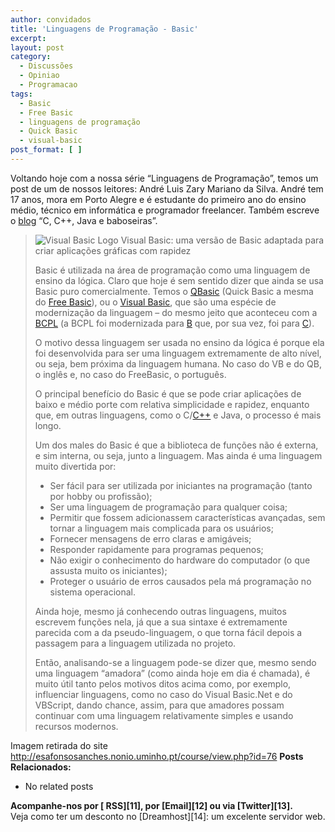 ```yaml
---
author: convidados
title: 'Linguagens de Programação - Basic'
excerpt:
layout: post
category:
  - Discussões
  - Opiniao
  - Programacao
tags:
  - Basic
  - Free Basic
  - linguagens de programação
  - Quick Basic
  - visual-basic
post_format: [ ]
---
```

Voltando hoje com a nossa série “Linguagens de Programação”, temos um post de um de nossos leitores: André Luis Zary Mariano da Silva. André tem 17 anos, mora em Porto Alegre e é estudante do primeiro ano do ensino médio, técnico em informática e programador freelancer. Também escreve o [blog][1] “C, C++, Java e baboseiras”.

> ![Visual Basic Logo][2]
> Visual Basic: uma versão de Basic adaptada para criar aplicações gráficas com rapidez
> 
> Basic é utilizada na área de programação como uma linguagem de ensino da lógica. Claro que hoje é sem sentido dizer que ainda se usa Basic puro comercialmente. Temos o [QBasic][3] (Quick Basic a mesma do [Free Basic][4]), ou o [Visual Basic][5], que são uma espécie de modernização da linguagem – do mesmo jeito que aconteceu com a [BCPL][6] (a BCPL foi modernizada para [B][7] que, por sua vez, foi para [C][8]).
> 
> O motivo dessa linguagem ser usada no ensino da lógica é porque ela foi desenvolvida para ser uma linguagem extremamente de alto nível, ou seja, bem próxima da linguagem humana. No caso do VB e do QB, o inglês e, no caso do FreeBasic, o português.
> 
> O principal benefício do Basic é que se pode criar aplicações de baixo e médio porte com relativa simplicidade e rapidez, enquanto que, em outras linguagens, como o C/[C++][9] e Java, o processo é mais longo.
> 
> Um dos males do Basic é que a biblioteca de funções não é externa, e sim interna, ou seja, junto a linguagem. Mas ainda é uma linguagem muito divertida por:
> 
> *   Ser fácil para ser utilizada por iniciantes na programação (tanto por hobby ou profissão);
> *   Ser uma linguagem de programação para qualquer coisa;
> *   Permitir que fossem adicionassem características avançadas, sem tornar a linguagem mais complicada para os usuários;
> *   Fornecer mensagens de erro claras e amigáveis;
> *   Responder rapidamente para programas pequenos;
> *   Não exigir o conhecimento do hardware do computador (o que assusta muito os iniciantes);
> *   Proteger o usuário de erros causados pela má programação no sistema operacional.
> 
> Ainda hoje, mesmo já conhecendo outras linguagens, muitos escrevem funções nela, já que a sua sintaxe é extremamente parecida com a da pseudo-linguagem, o que torna fácil depois a passagem para a linguagem utilizada no projeto.
> 
> Então, analisando-se a linguagem pode-se dizer que, mesmo sendo uma linguagem “amadora” (como ainda hoje em dia é chamada), é muito útil tanto pelos motivos ditos acima como, por exemplo, influenciar linguagens, como no caso do Visual Basic.Net e do VBScript, dando chance, assim, para que amadores possam continuar com uma linguagem relativamente simples e usando recursos modernos.

Imagem retirada do site <http://esafonsosanches.nonio.uminho.pt/course/view.php?id=76> 
**Posts Relacionados:** 
*   No related posts









**Acompanhe-nos por [ RSS][11], por [Email][12] ou via [Twitter][13].**  
Veja como ter um desconto no [Dreamhost][14]: um excelente servidor web.

 [1]: http://cppjavababoseira.blogspot.com/
 [2]: http://vidageek.net/wp-content/uploads/2009/03/vb_logo_01-300x265.gif "Visual Basic Logo"
 [3]: http://en.wikipedia.org/wiki/QBasic
 [4]: http://www.freebasic.net/
 [5]: http://pt.wikipedia.org/wiki/Visual_Basic
 [6]: http://pt.wikipedia.org/wiki/BCPL
 [7]: http://pt.wikipedia.org/wiki/B_(linguagem_de_programa%C3%A7%C3%A3o)
 [8]: http://vidageek.net/2008/12/15/linguagens-de-programacao-c-2/
 [9]: http://vidageek.net/2008/08/18/linguagens-de-programacao-c/





